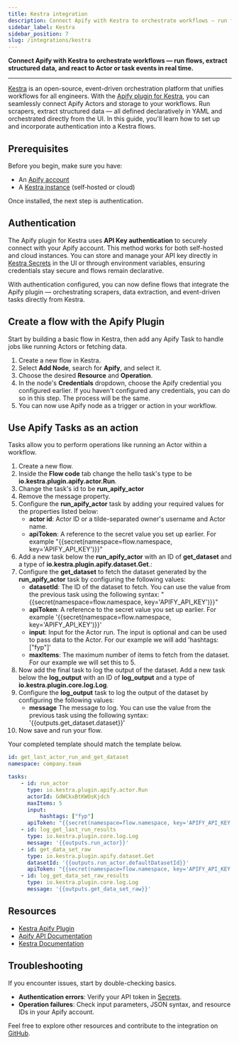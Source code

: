 ```yaml
---
title: Kestra integration
description: Connect Apify with Kestra to orchestrate workflows — run flows, extract structured data, and react to Actor or task events in real time.
sidebar_label: Kestra
sidebar_position: 7
slug: /integrations/kestra
---
```


**Connect Apify with Kestra to orchestrate workflows — run flows, extract structured data, and react to Actor or task events in real time.**

---

[Kestra](https://kestra.io/) is an open-source, event-driven orchestration platform that unifies workflows for all engineers.
With the [Apify plugin for Kestra](https://github.com/kestra-io/plugin-kestra), you can seamlessly connect Apify Actors and storage to your workflows.
Run scrapers, extract structured data — all defined declaratively in YAML and orchestrated directly from the UI.
In this guide, you'll learn how to set up and incorporate authentication into a Kestra flows.

## Prerequisites

Before you begin, make sure you have:

- An [Apify account](https://console.apify.com/)
- A [Kestra instance](https://kestra.io/docs/getting-started/quickstart) (self‑hosted or cloud)

Once installed, the next step is authentication.

## Authentication

The Apify plugin for Kestra uses **API Key authentication** to securely connect with your Apify account.
This method works for both self-hosted and cloud instances.
You can store and manage your API key directly in [Kestra Secrets](https://kestra.io/docs/concepts/secret) in the UI or through environment variables, ensuring
credentials stay secure and flows remain declarative.

With authentication configured, you can now define flows that integrate the Apify plugin — orchestrating scrapers, data extraction, and event-driven tasks directly from Kestra.

## Create a flow with the Apify Plugin

Start by building a basic flow in Kestra,
then add any Apify Task to handle jobs like running Actors
or fetching data.

1. Create a new flow in Kestra.
1. Select **Add Node**, search for **Apify**, and select it.
1. Choose the desired **Resource** and **Operation**.
1. In the node's **Credentials** dropdown, choose the Apify credential you configured earlier. If you haven't configured any credentials, you can do so in this step. The process will be the same.
1. You can now use Apify node as a trigger or action in your workflow.

## Use Apify Tasks as an action

Tasks allow you to perform operations like running an Actor within a workflow.

1. Create a new flow.
1. Inside the **Flow code** tab change the hello task's type to be **io.kestra.plugin.apify.actor.Run**.
1. Change the task's id to be **run_apify_actor**
1. Remove the message property.
1. Configure the **run_apify_actor** task by adding your required values for the properties listed below:
    - **actor id**: Actor ID or a tilde-separated owner's username and Actor name.
    - **apiToken**: A reference to the secret value you set up earlier. For example "\{\{secret(namespace=flow.namespace, key='APIFY_API_KEY')\}\}"
1. Add a new task below the **run_apify_actor** with an ID of **get_dataset** and a type of **io.kestra.plugin.apify.dataset.Get**.:
1. Configure the **get_dataset** to fetch the dataset generated by the **run_apify_actor** task by configuring the following values:
    - **datasetId**: The ID of the dataset to fetch. You can use the value from the previous task using the following syntax: "\{\{secret(namespace=flow.namespace, key='APIFY_API_KEY')\}\}"
    - **apiToken**: A reference to the secret value you set up earlier. For example '\{\{secret(namespace=flow.namespace, key='APIFY_API_KEY')\}\}'
    - **input**: Input for the Actor run. The input is optional and can be used to pass data to the Actor. For our example we will add 'hashtags: ["fyp"]'
    - **maxItems**: The maximum number of items to fetch from the dataset. For our example we will set this to 5.
1. Now add the final task to log the output of the dataset. Add a new task below the **log_output** with an ID of **log_output** and a type of **io.kestra.plugin.core.log.Log**.
1. Configure the **log_output** task to log the output of the dataset by configuring the following values:
    - **message** The message to log. You can use the value from the previous task using the following syntax: '\{\{outputs.get_dataset.dataset\}\}'
1. Now save and run your flow.

Your completed template should match the template below.
```yaml
id: get_last_actor_run_and_get_dataset
namespace: company.team

tasks:
    - id: run_actor
      type: io.kestra.plugin.apify.actor.Run
      actorId: GdWCkxBtKWOsKjdch
      maxItems: 5
      input:
          hashtags: ["fyp"]
      apiToken: "{{secret(namespace=flow.namespace, key='APIFY_API_KEY')}}"
    - id: log_get_last_run_results
      type: io.kestra.plugin.core.log.Log
      message: '{{outputs.run_actor}}'
    - id: get_data_set_raw
      type: io.kestra.plugin.apify.dataset.Get
      datasetId: '{{outputs.run_actor.defaultDatasetId}}'
      apiToken: "{{secret(namespace=flow.namespace, key='APIFY_API_KEY')}}"
    - id: log_get_data_set_raw_results
      type: io.kestra.plugin.core.log.Log
      message: '{{outputs.get_data_set_raw}}'
```

## Resources

- [Kestra Apify Plugin](https://kestra.io/plugins/plugin-apify)
- [Apify API Documentation](https://docs.apify.com)
- [Kestra Documentation](https://kestra.io/docs)

## Troubleshooting

If you encounter issues, start by double-checking basics.

- **Authentication errors**: Verify your API token in [Secrets](https://kestra.io/docs/concepts/secret).
- **Operation failures**: Check input parameters, JSON syntax, and resource IDs in your Apify account.

Feel free to explore other resources and contribute to the integration on [GitHub](https://github.com/kestra-io/plugin-apify).
